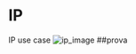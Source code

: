# IP
IP use case
![ip_image](https://user-images.githubusercontent.com/83388407/134046534-36d47856-1e76-4f85-b6d7-181177a457c2.png)
##prova
